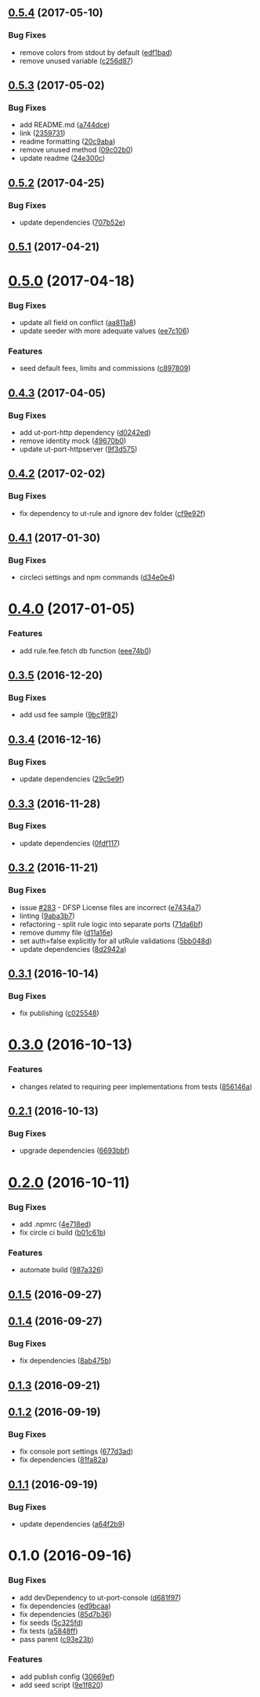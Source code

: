 <a name="0.5.4"></a>
## [0.5.4](https://github.com/softwaregroup-bg/@leveloneproject/dfsp-rule/compare/v0.5.3...v0.5.4) (2017-05-10)


### Bug Fixes

* remove colors from stdout by default ([edf1bad](https://github.com/softwaregroup-bg/@leveloneproject/dfsp-rule/commit/edf1bad))
* remove unused variable ([c256d87](https://github.com/softwaregroup-bg/@leveloneproject/dfsp-rule/commit/c256d87))



<a name="0.5.3"></a>
## [0.5.3](https://github.com/softwaregroup-bg/@leveloneproject/dfsp-rule/compare/v0.5.2...v0.5.3) (2017-05-02)


### Bug Fixes

* add README.md ([a744dce](https://github.com/softwaregroup-bg/@leveloneproject/dfsp-rule/commit/a744dce))
* link ([2359731](https://github.com/softwaregroup-bg/@leveloneproject/dfsp-rule/commit/2359731))
* readme formatting ([20c9aba](https://github.com/softwaregroup-bg/@leveloneproject/dfsp-rule/commit/20c9aba))
* remove unused method ([09c02b0](https://github.com/softwaregroup-bg/@leveloneproject/dfsp-rule/commit/09c02b0))
* update readme ([24e300c](https://github.com/softwaregroup-bg/@leveloneproject/dfsp-rule/commit/24e300c))



<a name="0.5.2"></a>
## [0.5.2](https://github.com/softwaregroup-bg/@leveloneproject/dfsp-rule/compare/v0.5.1...v0.5.2) (2017-04-25)


### Bug Fixes

* update dependencies ([707b52e](https://github.com/softwaregroup-bg/@leveloneproject/dfsp-rule/commit/707b52e))



<a name="0.5.1"></a>
## [0.5.1](https://github.com/softwaregroup-bg/@leveloneproject/dfsp-rule/compare/v0.5.0...v0.5.1) (2017-04-21)



<a name="0.5.0"></a>
# [0.5.0](https://github.com/softwaregroup-bg/@leveloneproject/dfsp-rule/compare/v0.4.3...v0.5.0) (2017-04-18)


### Bug Fixes

* update all field on conflict ([aa811a8](https://github.com/softwaregroup-bg/@leveloneproject/dfsp-rule/commit/aa811a8))
* update seeder with more adequate values ([ee7c106](https://github.com/softwaregroup-bg/@leveloneproject/dfsp-rule/commit/ee7c106))


### Features

* seed default fees, limits and commissions ([c897809](https://github.com/softwaregroup-bg/@leveloneproject/dfsp-rule/commit/c897809))



<a name="0.4.3"></a>
## [0.4.3](https://github.com/softwaregroup-bg/@leveloneproject/dfsp-rule/compare/v0.4.2...v0.4.3) (2017-04-05)


### Bug Fixes

* add ut-port-http dependency ([d0242ed](https://github.com/softwaregroup-bg/@leveloneproject/dfsp-rule/commit/d0242ed))
* remove identity mock ([49670b0](https://github.com/softwaregroup-bg/@leveloneproject/dfsp-rule/commit/49670b0))
* update ut-port-httpserver ([9f3d575](https://github.com/softwaregroup-bg/@leveloneproject/dfsp-rule/commit/9f3d575))



<a name="0.4.2"></a>
## [0.4.2](https://github.com/softwaregroup-bg/@leveloneproject/dfsp-rule/compare/v0.4.1...v0.4.2) (2017-02-02)


### Bug Fixes

* fix dependency to ut-rule and ignore dev folder ([cf9e92f](https://github.com/softwaregroup-bg/@leveloneproject/dfsp-rule/commit/cf9e92f))



<a name="0.4.1"></a>
## [0.4.1](https://github.com/softwaregroup-bg/@leveloneproject/dfsp-rule/compare/v0.4.0...v0.4.1) (2017-01-30)


### Bug Fixes

* circleci settings and npm commands ([d34e0e4](https://github.com/softwaregroup-bg/@leveloneproject/dfsp-rule/commit/d34e0e4))



<a name="0.4.0"></a>
# [0.4.0](https://github.com/softwaregroup-bg/@leveloneproject/dfsp-rule/compare/v0.3.5...v0.4.0) (2017-01-05)


### Features

* add rule.fee.fetch db function ([eee74b0](https://github.com/softwaregroup-bg/@leveloneproject/dfsp-rule/commit/eee74b0))



<a name="0.3.5"></a>
## [0.3.5](https://github.com/softwaregroup-bg/@leveloneproject/dfsp-rule/compare/v0.3.4...v0.3.5) (2016-12-20)


### Bug Fixes

* add usd fee sample ([9bc9f82](https://github.com/softwaregroup-bg/@leveloneproject/dfsp-rule/commit/9bc9f82))



<a name="0.3.4"></a>
## [0.3.4](https://github.com/softwaregroup-bg/@leveloneproject/dfsp-rule/compare/v0.3.3...v0.3.4) (2016-12-16)


### Bug Fixes

* update dependencies ([29c5e9f](https://github.com/softwaregroup-bg/@leveloneproject/dfsp-rule/commit/29c5e9f))



<a name="0.3.3"></a>
## [0.3.3](https://github.com/softwaregroup-bg/@leveloneproject/dfsp-rule/compare/v0.3.2...v0.3.3) (2016-11-28)


### Bug Fixes

* update dependencies ([0fdf117](https://github.com/softwaregroup-bg/@leveloneproject/dfsp-rule/commit/0fdf117))



<a name="0.3.2"></a>
## [0.3.2](https://github.com/softwaregroup-bg/@leveloneproject/dfsp-rule/compare/v0.3.1...v0.3.2) (2016-11-21)


### Bug Fixes

* issue [#283](https://github.com/LevelOneProject/dfsp-rule/issues/283) - DFSP License files are incorrect ([e7434a7](https://github.com/softwaregroup-bg/@leveloneproject/dfsp-rule/commit/e7434a7))
* linting ([9aba3b7](https://github.com/softwaregroup-bg/@leveloneproject/dfsp-rule/commit/9aba3b7))
* refactoring - split rule logic into separate ports ([71da6bf](https://github.com/softwaregroup-bg/@leveloneproject/dfsp-rule/commit/71da6bf))
* remove dummy file ([d11a16e](https://github.com/softwaregroup-bg/@leveloneproject/dfsp-rule/commit/d11a16e))
* set auth=false explicitly for all utRule validations ([5bb048d](https://github.com/softwaregroup-bg/@leveloneproject/dfsp-rule/commit/5bb048d))
* update dependencies ([8d2942a](https://github.com/softwaregroup-bg/@leveloneproject/dfsp-rule/commit/8d2942a))



<a name="0.3.1"></a>
## [0.3.1](https://github.com/softwaregroup-bg/@leveloneproject/dfsp-rule/compare/v0.3.0...v0.3.1) (2016-10-14)


### Bug Fixes

* fix publishing ([c025548](https://github.com/softwaregroup-bg/@leveloneproject/dfsp-rule/commit/c025548))



<a name="0.3.0"></a>
# [0.3.0](https://github.com/softwaregroup-bg/@leveloneproject/dfsp-rule/compare/v0.2.1...v0.3.0) (2016-10-13)


### Features

* changes related to requiring peer implementations from tests ([856146a](https://github.com/softwaregroup-bg/@leveloneproject/dfsp-rule/commit/856146a))



<a name="0.2.1"></a>
## [0.2.1](https://github.com/softwaregroup-bg/@leveloneproject/dfsp-rule/compare/v0.2.0...v0.2.1) (2016-10-13)


### Bug Fixes

* upgrade dependencies ([6693bbf](https://github.com/softwaregroup-bg/@leveloneproject/dfsp-rule/commit/6693bbf))



<a name="0.2.0"></a>
# [0.2.0](https://github.com/softwaregroup-bg/@leveloneproject/dfsp-rule/compare/v0.1.5...v0.2.0) (2016-10-11)


### Bug Fixes

* add .npmrc ([4e718ed](https://github.com/softwaregroup-bg/@leveloneproject/dfsp-rule/commit/4e718ed))
* fix circle ci build ([b01c61b](https://github.com/softwaregroup-bg/@leveloneproject/dfsp-rule/commit/b01c61b))


### Features

* automate build ([987a326](https://github.com/softwaregroup-bg/@leveloneproject/dfsp-rule/commit/987a326))



<a name="0.1.5"></a>
## [0.1.5](https://github.com/softwaregroup-bg/@leveloneproject/dfsp-rule/compare/v0.1.4...v0.1.5) (2016-09-27)



<a name="0.1.4"></a>
## [0.1.4](https://github.com/softwaregroup-bg/@leveloneproject/dfsp-rule/compare/v0.1.3...v0.1.4) (2016-09-27)


### Bug Fixes

* fix dependencies ([8ab475b](https://github.com/softwaregroup-bg/@leveloneproject/dfsp-rule/commit/8ab475b))



<a name="0.1.3"></a>
## [0.1.3](https://github.com/softwaregroup-bg/@leveloneproject/dfsp-rule/compare/v0.1.2...v0.1.3) (2016-09-21)



<a name="0.1.2"></a>
## [0.1.2](https://github.com/softwaregroup-bg/@leveloneproject/dfsp-rule/compare/v0.1.1...v0.1.2) (2016-09-19)


### Bug Fixes

* fix console port settings ([677d3ad](https://github.com/softwaregroup-bg/@leveloneproject/dfsp-rule/commit/677d3ad))
* fix dependencies ([81fa82a](https://github.com/softwaregroup-bg/@leveloneproject/dfsp-rule/commit/81fa82a))



<a name="0.1.1"></a>
## [0.1.1](https://github.com/softwaregroup-bg/@leveloneproject/dfsp-rule/compare/v0.1.0...v0.1.1) (2016-09-19)


### Bug Fixes

* update dependencies ([a64f2b9](https://github.com/softwaregroup-bg/@leveloneproject/dfsp-rule/commit/a64f2b9))



<a name="0.1.0"></a>
# 0.1.0 (2016-09-16)


### Bug Fixes

* add devDependency to ut-port-console ([d681f97](https://github.com/softwaregroup-bg/@leveloneproject/dfsp-rule/commit/d681f97))
* fix dependencies ([ed9bcaa](https://github.com/softwaregroup-bg/@leveloneproject/dfsp-rule/commit/ed9bcaa))
* fix dependencies ([85d7b36](https://github.com/softwaregroup-bg/@leveloneproject/dfsp-rule/commit/85d7b36))
* fix seeds ([5c325fd](https://github.com/softwaregroup-bg/@leveloneproject/dfsp-rule/commit/5c325fd))
* fix tests ([a5848ff](https://github.com/softwaregroup-bg/@leveloneproject/dfsp-rule/commit/a5848ff))
* pass parent ([c93e23b](https://github.com/softwaregroup-bg/@leveloneproject/dfsp-rule/commit/c93e23b))


### Features

* add publish config ([30669ef](https://github.com/softwaregroup-bg/@leveloneproject/dfsp-rule/commit/30669ef))
* add seed script ([9e1f820](https://github.com/softwaregroup-bg/@leveloneproject/dfsp-rule/commit/9e1f820))



